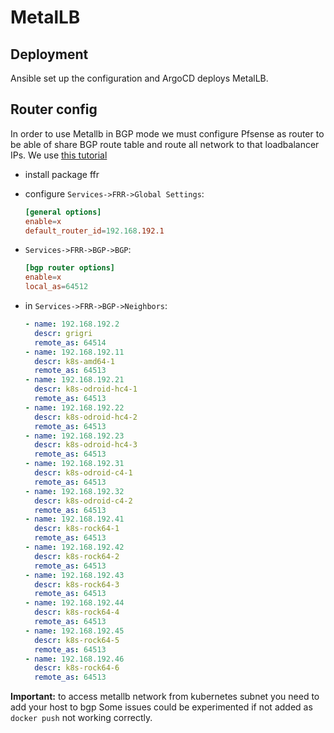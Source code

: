 # MetalLB

## Deployment

Ansible set up the configuration and ArgoCD deploys MetalLB.

## Router config

In order to use Metallb in BGP mode we must configure Pfsense as router to be able of share
BGP route table and route all network to that loadbalancer IPs. We use
[this tutorial](https://www.danmanners.com/posts/pfsense-bgp-kubernetes/)


- install package ffr

- configure `Services->FRR->Global Settings`:

  ```conf
  [general options]
  enable=x
  default_router_id=192.168.192.1
  ```

- `Services->FRR->BGP->BGP`:

  ```conf
  [bgp router options]
  enable=x
  local_as=64512
  ```

- in `Services->FRR->BGP->Neighbors`:

  ```yaml
  - name: 192.168.192.2
    descr: grigri
    remote_as: 64514
  - name: 192.168.192.11
    descr: k8s-amd64-1
    remote_as: 64513
  - name: 192.168.192.21
    descr: k8s-odroid-hc4-1
    remote_as: 64513
  - name: 192.168.192.22
    descr: k8s-odroid-hc4-2
    remote_as: 64513
  - name: 192.168.192.23
    descr: k8s-odroid-hc4-3
    remote_as: 64513
  - name: 192.168.192.31
    descr: k8s-odroid-c4-1
    remote_as: 64513
  - name: 192.168.192.32
    descr: k8s-odroid-c4-2
    remote_as: 64513
  - name: 192.168.192.41
    descr: k8s-rock64-1
    remote_as: 64513
  - name: 192.168.192.42
    descr: k8s-rock64-2
    remote_as: 64513
  - name: 192.168.192.43
    descr: k8s-rock64-3
    remote_as: 64513
  - name: 192.168.192.44
    descr: k8s-rock64-4
    remote_as: 64513
  - name: 192.168.192.45
    descr: k8s-rock64-5
    remote_as: 64513
  - name: 192.168.192.46
    descr: k8s-rock64-6
    remote_as: 64513
  ```

**Important:** to access metallb network from kubernetes subnet you need to add your host to bgp
Some issues could be experimented if not added as `docker push` not working correctly.
